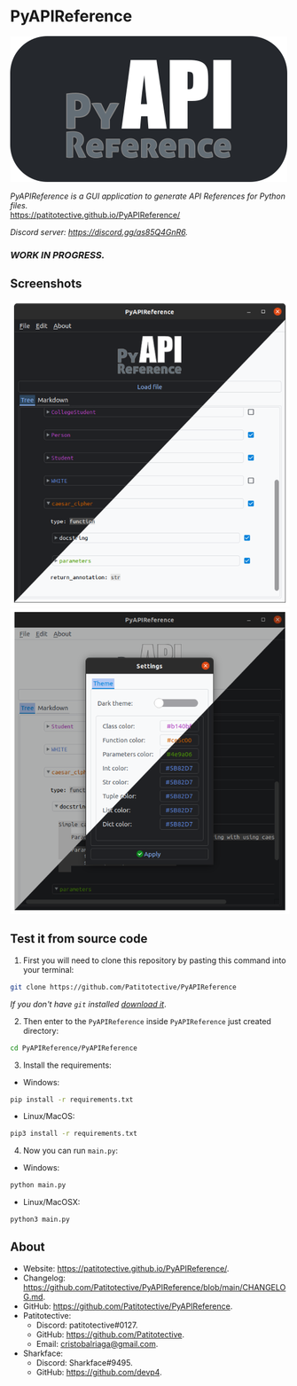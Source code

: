 # PyAPIReference
[![PyAPIReference logo](https://github.com/Patitotective/PyAPIReference/blob/main/Assets/logo.png?raw=true)](https://github.com/Patitotective/PyAPIReference)  

_PyAPIReference is a GUI application to generate API References for Python files._  
https://patitotective.github.io/PyAPIReference/

_Discord server: https://discord.gg/as85Q4GnR6._

### _WORK IN PROGRESS._

## Screenshots
[![Main screen](https://github.com/Patitotective/PyAPIReference/blob/main/Screenshots/main.png?raw=true)](https://github.com/Patitotective/PyAPIReference)[![Settings dialog](https://github.com/Patitotective/PyAPIReference/blob/main/Screenshots/settings.png?raw=true)](https://github.com/Patitotective/PyAPIReference)

## Test it from source code
1. First you will need to clone this repository by pasting this command into your terminal:
```bash
git clone https://github.com/Patitotective/PyAPIReference
```
_If you don't have `git` installed [download it](https://git-scm.com/download)_.

2. Then enter to the `PyAPIReference` inside `PyAPIReference` just created directory:
```bash
cd PyAPIReference/PyAPIReference
```
3. Install the requirements:
- Windows:
```bash
pip install -r requirements.txt
```
- Linux/MacOS:
```bash
pip3 install -r requirements.txt
```
4. Now you can run `main.py`:
- Windows:
```bash
python main.py
```
- Linux/MacOSX:
```bash
python3 main.py
``` 

About
---
- Website: https://patitotective.github.io/PyAPIReference/.
- Changelog: https://github.com/Patitotective/PyAPIReference/blob/main/CHANGELOG.md.
- GitHub: https://github.com/Patitotective/PyAPIReference.
- Patitotective:
	- Discord: patitotective#0127.
	- GitHub: https://github.com/Patitotective.
	- Email: [cristobalriaga@gmail.com](mailto:cristobalriaga@gmail.com).
- Sharkface:
	- Discord: Sharkface#9495.
	- GitHub: https://github.com/devp4.
